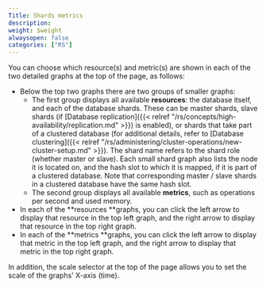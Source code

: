 ```yaml
---
Title: Shards metrics
description: 
weight: $weight
alwaysopen: false
categories: ["RS"]
---
```

You can choose which resource(s) and metric(s) are shown in each of the
two detailed graphs at the top of the page, as follows:

- Below the top two graphs there are two groups of smaller graphs:
  - The first group displays all available **resources**: the
        database itself, and each of the database shards. These can be
        master shards, slave shards (if [Database
        replication]({{< relref "/rs/concepts/high-availability/replication.md" >}}) is
        enabled), or shards that take part of a clustered database (for
        additional details, refer to [Database
        clustering]({{< relref "/rs/administering/cluster-operations/new-cluster-setup.md" >}}).
        The shard name refers to the shard role (whether master or
        slave).
        Each small shard graph also lists the node it is located on, and
        the hash slot to which it is mapped, if it is part of a
        clustered database.
        Note that corresponding master / slave shards in a clustered
        database have the same hash slot.
  - The second group displays all available **metrics**, such as
        operations per second and used memory.
- In each of the **resources **graphs, you can click the left arrow to
    display that resource in the top left graph, and the right arrow to
    display that resource in the top right graph.
- In each of the **metrics **graphs, you can click the left arrow to
    display that metric in the top left graph, and the right arrow to
    display that metric in the top right graph.

In addition, the scale selector at the top of the page allows you to set
the scale of the graphs' X-axis (time).
